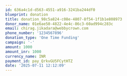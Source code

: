 ```yaml
---
id: 636a4c1d-d563-4551-a916-3241ba244df0
blueprint: donation
title: donation_98c5a824-c08e-4807-8f54-1f1b1e808973
donor_name: 01e6ae50-4822-4e4c-86c3-60ad994c283c
email: chirag.jikadara@webbycrown.com
phone_number: '1234567896'
donation_type: 'One Time Funding'
campaign: '-'
amount: 1000
amount_inr: 1000
currency_name: INR
payment_id: pay_QrkvGU5FCytHTZ
date: '2025-07-11 12:12:09'
---
```

